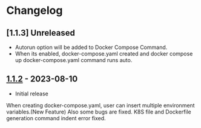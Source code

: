 # Changelog

## [1.1.3] Unreleased
- Autorun option will be added to Docker Compose Command.
- When its enabled, docker-compose.yaml created and docker compose up docker-compose.yaml command runs auto.

## [1.1.2] - 2023-08-10
- Initial release

When creating docker-compose.yaml, user can insert multiple environment variables.(New Feature)
Also some bugs are fixed.
K8S file and Dockerfile generation command indent error fixed.

[1.1.2]: https://github.com/Latrodect/Backdoor-VSCode-Extension-for-K8S-Setup-and-Code-Review/releases/tag/v1.1.2
